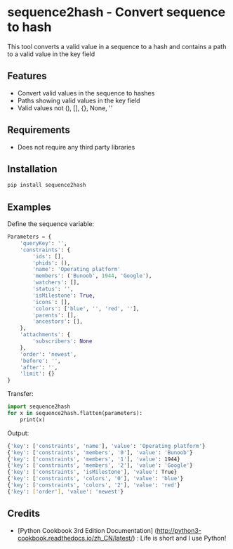 # sequence2hash - Convert sequence to hash
This tool converts a valid value in a sequence to a hash and contains a path to a valid value in the key field

## Features
- Convert valid values in the sequence to hashes
- Paths showing valid values in the key field
- Valid values not (), [], {}, None, ''

## Requirements
- Does not require any third party libraries

## Installation
```Bash
pip install sequence2hash
```

## Examples
Define the sequence variable:
```Python
Parameters = {
    'queryKey': '',
    'constraints': {
        'ids': [],
        'phids': (),
        'name': 'Operating platform'
        'members': ('Bunoob', 1944, 'Google'),
        'watchers': [],
        'status': '',
        'isMilestone': True,
        'icons': [],
        'colors': ['blue', '', 'red', ''],
        'parents': [],
        'ancestors': [],
    },
    'attachments': {
        'subscribers': None
    },
    'order': 'newest',
    'before': '',
    'after': '',
    'limit': {}
}
```
Transfer:
```Python
import sequence2hash
for x in sequence2hash.flatten(parameters):
    print(x)
```
Output:
```Bash
{'key': ['constraints', 'name'], 'value': 'Operating platform'}
{'key': ['constraints', 'members', '0'], 'value': 'Bunoob'}
{'key': ['constraints', 'members', '1'], 'value': 1944}
{'key': ['constraints', 'members', '2'], 'value': 'Google'}
{'key': ['constraints', 'isMilestone'], 'value': True}
{'key': ['constraints', 'colors', '0'], 'value': 'blue'}
{'key': ['constraints', 'colors', '2'], 'value': 'red'}
{'key': ['order'], 'value': 'newest'}
```

## Credits
- [Python Cookbook 3rd Edition Documentation] (http://python3-cookbook.readthedocs.io/zh_CN/latest/) : Life is short and I use Python!

